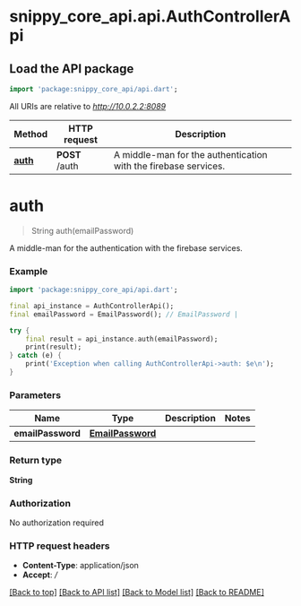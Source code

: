 # snippy_core_api.api.AuthControllerApi

## Load the API package
```dart
import 'package:snippy_core_api/api.dart';
```

All URIs are relative to *http://10.0.2.2:8089*

Method | HTTP request | Description
------------- | ------------- | -------------
[**auth**](AuthControllerApi.md#auth) | **POST** /auth | A middle-man for the authentication with the firebase services.


# **auth**
> String auth(emailPassword)

A middle-man for the authentication with the firebase services.

### Example 
```dart
import 'package:snippy_core_api/api.dart';

final api_instance = AuthControllerApi();
final emailPassword = EmailPassword(); // EmailPassword | 

try { 
    final result = api_instance.auth(emailPassword);
    print(result);
} catch (e) {
    print('Exception when calling AuthControllerApi->auth: $e\n');
}
```

### Parameters

Name | Type | Description  | Notes
------------- | ------------- | ------------- | -------------
 **emailPassword** | [**EmailPassword**](EmailPassword.md)|  | 

### Return type

**String**

### Authorization

No authorization required

### HTTP request headers

 - **Content-Type**: application/json
 - **Accept**: */*

[[Back to top]](#) [[Back to API list]](../README.md#documentation-for-api-endpoints) [[Back to Model list]](../README.md#documentation-for-models) [[Back to README]](../README.md)

